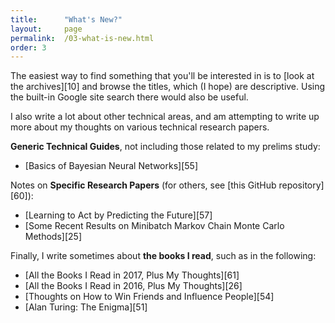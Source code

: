 ```yaml
---
title:      "What's New?"
layout:     page
permalink:  /03-what-is-new.html
order: 3
---
```


The easiest way to find something that you'll be interested in is to [look at
the archives][10] and browse the titles, which (I hope) are descriptive. Using
the built-in Google site search there would also be useful.


I also write a lot about other technical areas, and am attempting to write up
more about my thoughts on various technical research papers. 

**Generic Technical Guides**, not including those related to my prelims study:

- [Basics of Bayesian Neural Networks][55]


Notes on **Specific Research Papers** (for others, see [this GitHub repository][60]):


- [Learning to Act by Predicting the Future][57]
- [Some Recent Results on Minibatch Markov Chain Monte Carlo Methods][25]


Finally, I write sometimes about **the books I read**, such as in the following:

- [All the Books I Read in 2017, Plus My Thoughts][61]
- [All the Books I Read in 2016, Plus My Thoughts][26]
- [Thoughts on How to Win Friends and Influence People][54]
- [Alan Turing: The Enigma][51]


